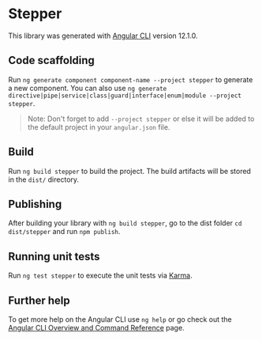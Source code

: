 # Stepper

This library was generated with [Angular CLI](https://github.com/angular/angular-cli) version 12.1.0.

## Code scaffolding

Run `ng generate component component-name --project stepper` to generate a new component. You can also use `ng generate directive|pipe|service|class|guard|interface|enum|module --project stepper`.
> Note: Don't forget to add `--project stepper` or else it will be added to the default project in your `angular.json` file. 

## Build

Run `ng build stepper` to build the project. The build artifacts will be stored in the `dist/` directory.

## Publishing

After building your library with `ng build stepper`, go to the dist folder `cd dist/stepper` and run `npm publish`.

## Running unit tests

Run `ng test stepper` to execute the unit tests via [Karma](https://karma-runner.github.io).

## Further help

To get more help on the Angular CLI use `ng help` or go check out the [Angular CLI Overview and Command Reference](https://angular.io/cli) page.

